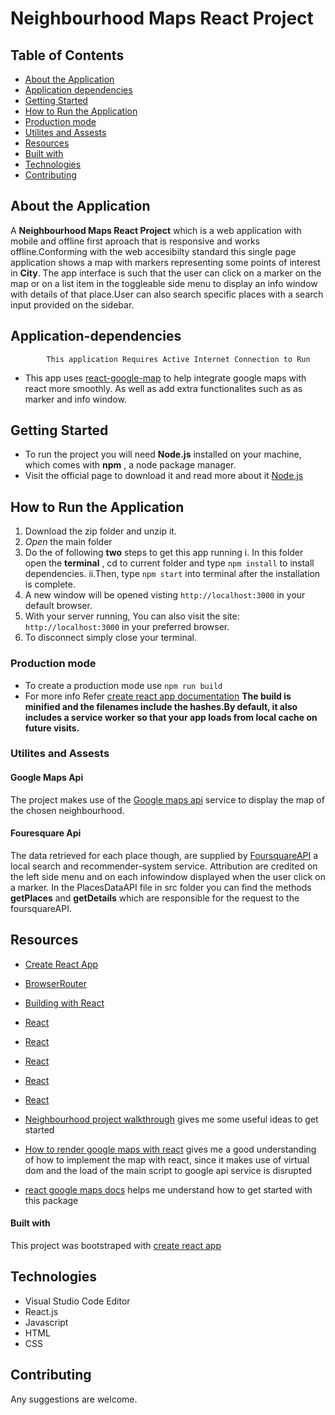 # Neighbourhood Maps React Project

## Table of Contents
* [About the Application](#about-the-application)
* [Application dependencies](#application-dependencies)
* [Getting Started](#getting-started)
* [How to Run the Application](#how-to-run-the-application)
* [Production mode](#production-mode)
* [Utilites and Assests](#utilites-and-assests)
* [Resources](#resources)
* [Built with](#Built-with)
* [Technologies](#technologies)
* [Contributing](#contributing)

## About the Application

A **Neighbourhood Maps React Project** which is a web application with mobile and offline first aproach that is responsive and works offline.Conforming with the web accesibilty standard this single page application shows a map with markers representing some points of interest in **City**. The app interface is such that the user can click on a marker on the map or on a list item in the toggleable side menu to display an info window with details of that place.User can also search specific places with a search input provided on the sidebar.

## Application-dependencies

            This application Requires Active Internet Connection to Run

* This app uses [react-google-map](https://www.npmjs.com/package/react-google-maps) to help integrate google maps with react more smoothly. As well as add extra functionalites such as as marker and info window.


##  Getting Started
* To run the project you will need **Node.js** installed on your machine, which comes with **npm** , a node package manager.
* Visit the official page to download it and read more about it [Node.js](https://nodejs.org/it/)


## How to Run the Application

 1. Download the zip folder and unzip it.
 2. _Open_ the main folder
 3. Do the of following **two** steps to get this app running
    i. In this folder open the **terminal** , cd to current folder and type `npm install` to install dependencies.
    ii.Then, type `npm start` into terminal after the installation is complete.
 4. A new window will be opened visting `http://localhost:3000` in your default browser.
 5. With your server running, You can also visit the site: `http://localhost:3000` in your preferred browser.
 6. To disconnect simply close your terminal.


### Production mode

* To create a production mode use `npm run build`
* For more info Refer [create react app documentation](https://github.com/facebook/create-react-app#npm-run-build-or-yarn-build)
 **The build is minified and the filenames include the hashes.By default, it also includes a service worker so that your app loads from local cache on future visits.**


### Utilites and Assests

#### Google Maps Api
The project makes use of the [Google maps api](https://developers.google.com/maps/documentation/javascript/tutorial) service to display the map of the chosen neighbourhood.

#### Fouresquare Api
The data retrieved for each place though, are supplied by [FoursquareAPI](https://developer.foursquare.com/) a local search and recommender-system service. Attribution are credited on the left side menu and on each infowindow displayed when the user click on a marker.
In the PlacesDataAPI file in src folder you can find the methods **getPlaces** and **getDetails** which are responsible for the request to the foursquareAPI.


## Resources


* [Create React App](https://github.com/facebook/create-react-app)
* [BrowserRouter](https://reacttraining.com/react-router/web/api)
* [Building with React](https://udacity.com/)
* [React](https://reactjs.org/docs/thinking-in-react.html)
* [React](https://stackoverflow.com/questions/28868071/onchange-event-using-react-js-for-drop-down)
* [React](https://codeburst.io/use-class-properties-to-clean-up-your-classes-and-react-components-93185879f688)
* [React](https://reactjs.org/docs/faq-functions.html)
* [React](https://reactjs.org/tutorial/tutorial.html#reactive-state)




* [Neighbourhood project walkthrough](https://www.youtube.com/watch?v=Uw5Ij56RhME&t=10296s) gives me some useful ideas to get started
* [How to render google maps with react](https://www.klaasnotfound.com/2016/11/06/making-google-maps-work-with-react/) gives me a good understanding of how to implement the map with react, since it makes use of virtual dom and the load of the main script to google api service is disrupted
* [react google maps docs](https://tomchentw.github.io/react-google-maps/#introduction) helps me understand how to get started with this package



#### Built with

This project was bootstraped with [create react app](https://github.com/facebook/create-react-app)


## Technologies

* Visual Studio Code Editor
* React.js
* Javascript
* HTML
* CSS


## Contributing
Any suggestions are welcome.


